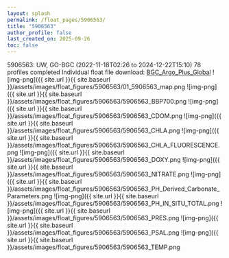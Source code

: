 ```yaml
---
layout: splash
permalink: /float_pages/5906563/
title: "5906563"
author_profile: false
last_created_on: 2025-09-26
toc: false
---
```

 
5906563: UW, GO-BGC (2022-11-18T02:26 to 2024-12-22T15:10)
78 profiles completed
Individual float file download: [BGC_Argo_Plus_Global](https://ftp.soest.hawaii.edu/bgc_argo_plus/Individual_Floats/outliers_removed/5906563_Sprof_processed.nc)
![img-png]({{ site.url }}{{ site.baseurl }}/assets/images/float_figures/5906563/01_5906563_map.png
![img-png]({{ site.url }}{{ site.baseurl }}/assets/images/float_figures/5906563/5906563_BBP700.png
![img-png]({{ site.url }}{{ site.baseurl }}/assets/images/float_figures/5906563/5906563_CDOM.png
![img-png]({{ site.url }}{{ site.baseurl }}/assets/images/float_figures/5906563/5906563_CHLA.png
![img-png]({{ site.url }}{{ site.baseurl }}/assets/images/float_figures/5906563/5906563_CHLA_FLUORESCENCE.png
![img-png]({{ site.url }}{{ site.baseurl }}/assets/images/float_figures/5906563/5906563_DOXY.png
![img-png]({{ site.url }}{{ site.baseurl }}/assets/images/float_figures/5906563/5906563_NITRATE.png
![img-png]({{ site.url }}{{ site.baseurl }}/assets/images/float_figures/5906563/5906563_PH_Derived_Carbonate_Parameters.png
![img-png]({{ site.url }}{{ site.baseurl }}/assets/images/float_figures/5906563/5906563_PH_IN_SITU_TOTAL.png
![img-png]({{ site.url }}{{ site.baseurl }}/assets/images/float_figures/5906563/5906563_PRES.png
![img-png]({{ site.url }}{{ site.baseurl }}/assets/images/float_figures/5906563/5906563_PSAL.png
![img-png]({{ site.url }}{{ site.baseurl }}/assets/images/float_figures/5906563/5906563_TEMP.png
